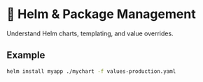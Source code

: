 # 🔁 Helm & Package Management

Understand Helm charts, templating, and value overrides.

## Example
```bash
helm install myapp ./mychart -f values-production.yaml
```